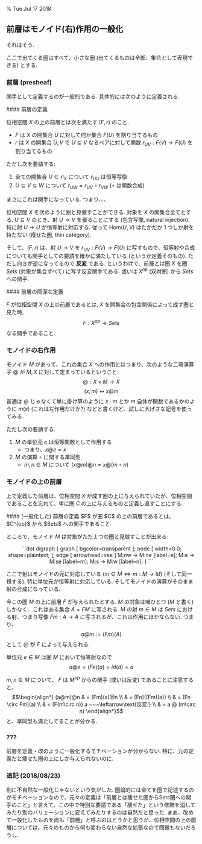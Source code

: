 % Tue Jul 17 2018

## 前層はモノイド(右)作用の一般化

それはそう.

ここで出てくる圏はすべて、小さな圏 (出てくるものは全部、集合として表現できる) とする.

### 前層 (presheaf)

関手として定義するのが一般的である.
具体的には次のように定義される.

<div class=thm>
#### 前層の定義

位相空間 $X$ の上の前層とは次を満たす $(F, r)$ のこと.

- $F$ は $X$ の開集合 $U$ に対して何か集合 $F(U)$ を割り当てるもの
- $r$ は $X$ の開集合 $U, V$ で $U \subseteq V$ なるペアに対して関数 $r_{UV} : F(V) \to F(U)$ を割り当てるもの

ただし次を要請する:

1. 全ての開集合 $U \in \mathcal O_X$ について $r_{UU}$ は恒等写像
1. $U \subseteq V \subseteq W$ について $r_{UW} = r_{UV} \circ r_{VW}$ ($\circ$ は関数合成)

</div>
まさにこれは関手になっている.
つまり、、、

位相空間 $X$ を次のように圏と見做すことができる.
対象を $X$ の開集合全てとする.
$U \subseteq V$ のとき、射 $U \to V$ を張ることにする (包含写像, natural injection).
特に射 $U \to U$ が恒等射に対応する.
従って $\mathrm{Hom}(U,V)$ はたかだか 1 つしか射を持たない (痩せた圏, thin category).

そして、$(F,r)$ は、射 $U \to V$ を $r_{UV}: F(V) \to F(U)$ に写すもので、恒等射や合成についても関手としての要請を確かに満たしている (というか定義そのもの).
ただし向きが逆になってるので **反変** である.
というわけで、前層とは圏 $X$ を圏 $Sets$ (対象が集合すべて) に写す反変関手である.
或いは $X^{op}$ (双対圏) から $Sets$ への関手.

<div class=thm>
#### 前層の簡潔な定義

$F$ が位相空間 $X$ の上の前層であるとは, $X$ を開集合の包含関係によって成す圏と見た時,
$$F : X^{op} \to Sets$$
なる関手であること.
</div>

### モノイドの右作用

モノイド $M$ があって、これの集合 $X$ への作用とはつまり、次のような二項演算子 $@$ が $M,X$ に対して定まっているということ:
$$@ : X \times M \to X$$
$$(x, m) \mapsto x@m$$
普通は $@$ じゃなくて単に掛け算のように $x\cdot m$ とか $m$ 自体が関数であるかのように $m(x)$ (これは左作用だけか?) などと書くけど、試しに大げさな記号を使ってみる.

ただし次の要請する.

1. $M$ の単位元 $e$ は恒等関数として作用する
    - つまり、$x@e=x$
1. $M$ の演算 $\circ$ に関する準同型
    - $m, n \in M$ について $(x@m)@n = x@(m \circ n)$

### モノイドの上の前層

上で定義した前層は、位相空間 $X$ が成す圏の上に与えられていたが、位相空間であることを忘れて、単に圏 $C$ の上に与えるものと定義し直すことにする.

<div class=thm>
#### (一般化した) 前層の定義
$F$ が圏 $C$ の上の前層であるとは、$C^{op}$ から $Sets$ への関手であること
</div>

ところで、モノイド $M$ は対象がただ１つの圏と見做すことが出来る:

<center>
```dot
digraph {
    graph [ bgcolor=transparent ];
    node [ width=0.0; shape=plaintext; ];
    edge [ arrowhead=vee ]
    M:nw -> M:ne [label=e];
    M:e -> M:se [label=m];
    M:s -> M:w [label=n];
}
```
</center>

ここで射はモノイドの元に対応している ($m \in M \iff m : M \to M$) (そして同一視する).
特に単位元が恒等射に対応している.
そしてモノイドの演算がそのまま射の合成になっている.

今この圏 $M$ の上に前層 $F$ が与えられたとする.
$M$ の対象は唯ひとつ ($M$ と書く) しかなく、これはある集合 $A = FM$ に写される.
$M$ の射 $m \in M$ は $Sets$ における射、つまり写像 $Fm : A \to A$ に写されるが、これは作用にほかならない.
つまり、
$$a@m := (Fm)(A)$$
として $@$ が $F$ によって与えられる.

単位元 $e \in M$ は圏 $M$ において恒等射なので
$$a@e = (Fe)(a) = id(a) = a$$

$m,n \in M$ について、
$F$ は $M^{op}$ からの関手 (或いは反変) であることに注意すると、
$$\begin{align*}
(a@m)@n
& = (Fm)(a)@n \\
& = (Fn)((Fm)(a)) \\
& = (Fn \circ Fm)(a) \\
& = (F(m\circ n)) a ~~~\leftarrow\text{反変!} \\
& = a @ (m\circ n)
\end{align*}$$
と、準同型も満たしてることが分かる.

### ???

前層を定義・改のように一般化するモチベーションが分からない.
特に、元の定義だと痩せた圏の上にしか与えられないのに.

### 追記 (2018/08/23)

別に不自然な一般化じゃないという気がした.
圏論的には全てを圏で記述するのがモチベーションなので、元々の定義は「前層とは痩せた圏からSets圏への関手のこと」と言えて、この中で特別な要請である「痩せた」という修飾を消してみたり別のバリエーションに変えてみたりするのは自然だと思った.
まあ、改めて一般化したものを尚も「前層」と呼ぶのはどうかと思うが、位相空間の上の前層については、元々のものから何も変わらない自然な拡張なので問題もないだろうし.
